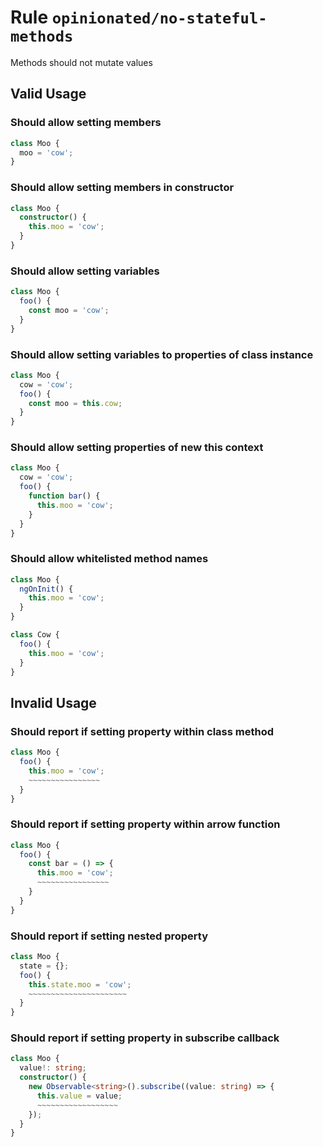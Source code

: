 # Rule `opinionated/no-stateful-methods`

Methods should not mutate values

## Valid Usage

### Should allow setting members

```ts
class Moo {
  moo = 'cow';
}
```

### Should allow setting members in constructor

```ts
class Moo {
  constructor() {
    this.moo = 'cow';
  }
}
```

### Should allow setting variables

```ts
class Moo {
  foo() {
    const moo = 'cow';
  }
}
```

### Should allow setting variables to properties of class instance

```ts
class Moo {
  cow = 'cow';
  foo() {
    const moo = this.cow;
  }
}
```

### Should allow setting properties of new this context

```ts
class Moo {
  cow = 'cow';
  foo() {
    function bar() {
      this.moo = 'cow';
    }
  }
}
```

### Should allow whitelisted method names

```ts
class Moo {
  ngOnInit() {
    this.moo = 'cow';
  }
}

class Cow {
  foo() {
    this.moo = 'cow';
  }
}
```

## Invalid Usage

### Should report if setting property within class method

```ts
class Moo {
  foo() {
    this.moo = 'cow';
    ~~~~~~~~~~~~~~~~
  }
}
```

### Should report if setting property within arrow function

```ts
class Moo {
  foo() {
    const bar = () => {
      this.moo = 'cow';
      ~~~~~~~~~~~~~~~~
    }
  }
}
```

### Should report if setting nested property

```ts
class Moo {
  state = {};
  foo() {
    this.state.moo = 'cow';
    ~~~~~~~~~~~~~~~~~~~~~~
  }
}
```

### Should report if setting property in subscribe callback

```ts
class Moo {
  value!: string;
  constructor() {
    new Observable<string>().subscribe((value: string) => {
      this.value = value;
      ~~~~~~~~~~~~~~~~~~
    });
  }
}
```
